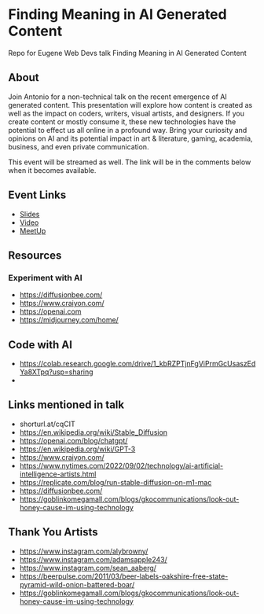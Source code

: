 # Finding Meaning in AI Generated Content
Repo for Eugene Web Devs talk Finding Meaning in AI Generated Content

## About

Join Antonio for a non-technical talk on the recent emergence of AI generated content. This presentation will explore how content is created as well as the impact on coders, writers, visual artists, and designers. If you create content or mostly consume it, these new technologies have the potential to effect us all online in a profound way. Bring your curiosity and opinions on AI and its potential impact in art & literature, gaming, academia, business, and even private communication.

This event will be streamed as well. The link will be in the comments below when it becomes available.

## Event Links

- [Slides]()
- [Video](https://youtu.be/dF3PoHVhwk8)
- [MeetUp](https://www.meetup.com/eugenewebdevs/events/290840642/)

## Resources

### Experiment with AI
- https://diffusionbee.com/
- https://www.craiyon.com/
- https://openai.com
- https://midjourney.com/home/

## Code with AI
- https://colab.research.google.com/drive/1_kbRZPTjnFgViPrmGcUsaszEdYa8XTpq?usp=sharing
- 

## Links mentioned in talk

- shorturl.at/cqCIT
- https://en.wikipedia.org/wiki/Stable_Diffusion
- https://openai.com/blog/chatgpt/
- https://en.wikipedia.org/wiki/GPT-3
- https://www.craiyon.com/
- https://www.nytimes.com/2022/09/02/technology/ai-artificial-intelligence-artists.html
- https://replicate.com/blog/run-stable-diffusion-on-m1-mac
- https://diffusionbee.com/
- https://goblinkomegamall.com/blogs/gkocommunications/look-out-honey-cause-im-using-technology



## Thank You Artists

- https://www.instagram.com/alybrowny/
- https://www.instagram.com/adamsapple243/
- https://www.instagram.com/sean_aaberg/
- https://beerpulse.com/2011/03/beer-labels-oakshire-free-state-pyramid-wild-onion-battered-boar/
- https://goblinkomegamall.com/blogs/gkocommunications/look-out-honey-cause-im-using-technology